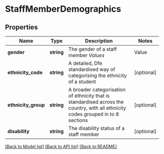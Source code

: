 # StaffMemberDemographics

## Properties
Name | Type | Description | Notes
------------ | ------------- | ------------- | -------------
**gender** | **string** | The gender of a staff member *Values*  |Value|Description| |---|---| |&#x60;F&#x60;|Female| |&#x60;M&#x60;|Male| | [optional] 
**ethnicity_code** | **string** | A detailed, Dfe standardised way of categorising the ethnicity of a student | [optional] 
**ethnicity_group** | **string** | A broader categorisation of ethnicity that is standardised across the country, with all ethnicity codes grouped in to 8 sections | [optional] 
**disability** | **string** | The disability status of a staff member | [optional] 

[[Back to Model list]](../README.md#documentation-for-models) [[Back to API list]](../README.md#documentation-for-api-endpoints) [[Back to README]](../README.md)


